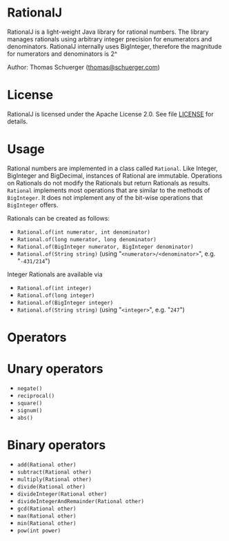 # RationalJ

RationalJ is a light-weight Java library for rational numbers. The library manages rationals using arbitrary integer precision for enumerators and denominators. RationalJ internally uses BigInteger, therefore the magnitude for numerators and denominators is 2^

Author: Thomas Schuerger (thomas@schuerger.com)

# License

RationalJ is licensed under the Apache License 2.0. See file [LICENSE](LICENSE) for details.

# Usage

Rational numbers are implemented in a class called `Rational`. Like Integer, BigInteger and BigDecimal, instances of Rational are immutable. Operations on Rationals do not modify the Rationals but return Rationals as results. `Rational` implements most operations that are similar to the methods of `BigInteger`. It does not implement any of the bit-wise operations that `BigInteger` offers.

Rationals can be created as follows:

- `Rational.of(int numerator, int denominator)`
- `Rational.of(long numerator, long denominator)`
- `Rational.of(BigInteger numerator, BigInteger denominator)`
- `Rational.of(String string)` (using "`<numerator>/<denominator>`", e.g. "`-431/214`")

Integer Rationals are available via

- `Rational.of(int integer)`
- `Rational.of(long integer)`
- `Rational.of(BigInteger integer)`
- `Rational.of(String string)` (using "`<integer>`", e.g. "`247`")

# Operators

# Unary operators

- `negate()`
- `reciprocal()`
- `square()`
- `signum()`
- `abs()`

# Binary operators

- `add(Rational other)`
- `subtract(Rational other)`
- `multiply(Rational other)`
- `divide(Rational other)`
- `divideInteger(Rational other)`
- `divideIntegerAndRemainder(Rational other)`
- `gcd(Rational other)`
- `max(Rational other)`
- `min(Rational other)`
- `pow(int power)`
